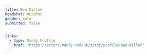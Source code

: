 ```yaml
---
title: Ben Dillon
headshot: RL58fmC
gender: male
submitted: false


links:
  - type: Mandy Profile
    href: "https://actors.mandy.com/uk/actor/profile/ben-dillon"
---
```

